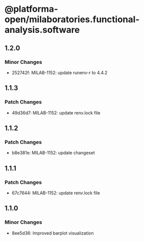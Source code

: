 # @platforma-open/milaboratories.functional-analysis.software

## 1.2.0

### Minor Changes

- 252742f: MILAB-1152: update runenv-r to 4.4.2

## 1.1.3

### Patch Changes

- 49d36d7: MILAB-1152: update renv.lock file

## 1.1.2

### Patch Changes

- b8e381e: MILAB-1152: update changeset

## 1.1.1

### Patch Changes

- 67c7644: MILAB-1152: update renv.lock file

## 1.1.0

### Minor Changes

- 8ee5d36: Improved barplot visualization
